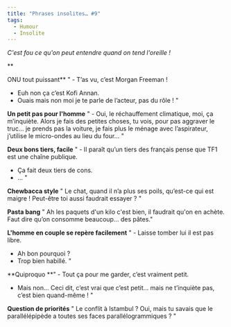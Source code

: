 ```yaml
---
title: "Phrases insolites… #9"
tags:
  - Humour
  - Insolite
---
```


_C'est fou ce qu'on peut entendre quand on tend l'oreille&nbsp;!_

**<!-- more -->

ONU tout puissant**
" - T’as vu, c’est Morgan Freeman&nbsp;!
- Euh non ça c’est Kofi Annan.
- Ouais mais non moi je te parle de l’acteur, pas du rôle&nbsp;! "

**Un petit pas pour l'homme**
" - Oui, le réchauffement climatique, moi, ça m’inquiète. Alors je fais des petites choses, tu vois, pour pas aggraver le truc… je prends pas la voiture, je fais plus le ménage avec l’aspirateur, j’utilise le micro-ondes au lieu du four… "

**Deux bons tiers, facile**
" - Il paraît qu’un tiers des français pense que TF1 est une chaîne publique.
- Ça fait deux tiers de cons.
- … "

**Chewbacca style**
" Le chat, quand il n’a plus ses poils, qu’est-ce qui est maigre&nbsp;! Peut-être toi aussi faudrait essayer&nbsp;? "

**Pasta bang**
" Ah les paquets d'un kilo c'est bien, il faudrait qu'on en achète. Faut dire qu’on consomme beaucoup… des pâtes."

**L'homme en couple se repère facilement**
" - Laisse tomber lui il est pas libre.
- Ah bon pourquoi&nbsp;?
- Trop bien habillé. "

**Quiproquo
**" - Tout ça pour me garder, c’est vraiment petit.
- Mais non… Ceci dit, c’est vrai que c’est petit… mais ne t’inquiète pas, c’est bien quand-même&nbsp;! "

**Question de priorités**
" Le conflit à Istambul&nbsp;? Oui, mais tu savais que le parallélépipède a toutes ses faces parallélogrammiques&nbsp;? "